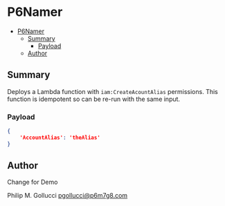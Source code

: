 # P6Namer
- [P6Namer](#p6namer)
  - [Summary](#summary)
    - [Payload](#payload)
  - [Author](#author)

## Summary

Deploys a Lambda function with `iam:CreateAcountAlias` permissions. 
This function is idempotent so can be re-run with the same input.

### Payload
```json
{
    'AccountAlias': 'theAlias'
}
```
## Author

Change for Demo


Philip M. Gollucci <pgollucci@p6m7g8.com>
